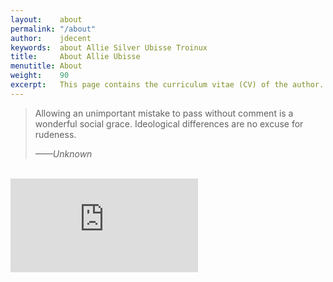 ```yaml
---
layout:    about
permalink: "/about"
author:    jdecent
keywords:  about Allie Silver Ubisse Troinux
title:     About Allie Ubisse
menutitle: About
weight:    90
excerpt:   This page contains the curriculum vitae (CV) of the author.
--- 
```

<script async defer src="https://buttons.github.io/buttons.js"></script>

>Allowing an unimportant mistake to pass without comment is a wonderful
> social grace.
>Ideological differences are no excuse for rudeness.
> 
> <cite>——Unknown</cite>

<br/>

<iframe src='https://view.officeapps.live.com/op/embed.aspx?src=http://img.labnol.org/di/PowerPoint.ppt' frameborder='0'></iframe>


